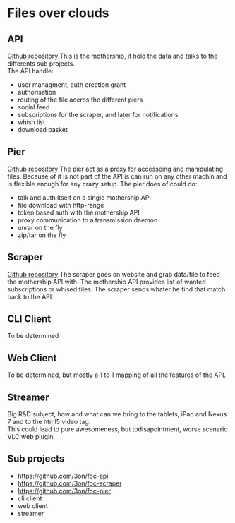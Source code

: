 Files over clouds
===

API
---
[Github repository](https://github.com/3on/foc-api)
This is the mothership, it hold the data and talks to the differents sub projects.  
The API handle:
- user managment, auth creation grant
- authorisation
- routing of the file accros the different piers
- social feed
- subscriptions for the scraper, and later for notifications
- whish list
- download basket

Pier
----
[Github repository](https://github.com/3on/foc-pier)
The pier act as a proxy for accesseing and manipulating files. Because of it is not part of the API is can run on any other machin and is flexible enough for any crazy setup.
The pier does of could do:
- talk and auth itself on a single mothership API
- file download with http-range
- token based auth with the mothership API
- proxy communication to a transmission daemon
- unrar on the fly
- zip/tar on the fly


Scraper
-------
[Github repository](https://github.com/3on/foc-scraper)
The scraper goes on website and grab data/file to feed the mothership API with. The mothership API provides list of wanted subscriptions or whised files.
The scraper sends whater he find that match back to the API.

CLI Client
----------
To be determined

Web Client
----------
To be determined, but mostly a 1 to 1 mapping of all the features of the API.

Streamer
--------
Big R&D subject, how and what can we bring to the tablets, iPad and Nexus 7 and to the html5 video tag.  
This could lead to pure awesomeness, but todisapointment, worse scenario VLC web plugin.


Sub projects
--------
- https://github.com/3on/foc-api
- https://github.com/3on/foc-scraper
- https://github.com/3on/foc-pier
- cli client
- web client
- streamer